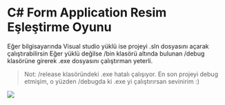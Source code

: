 
# C# Form Application Resim Eşleştirme Oyunu
Eğer bilgisayarında Visual studio yüklü ise projeyi .sln dosyasını açarak çalıştırabilirsin
Eğer yüklü değilse /bin klasörü altında bulunan /debug klasörüne girerek .exe dosyasını çalıştırman yeterli.
> Not: /release klasöründeki .exe hatalı çalışıyor. En son projeyi debug etmişim, o yüzden /debugda ki .exe yi çalıştırırsan sevinirim :) 

![](https://github.com/omerdurmaz2/Resim_Eslestirme/blob/master/ss.jpg)
